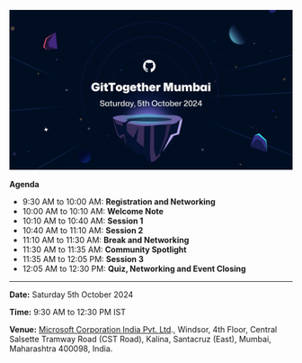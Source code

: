 [![October 2024 Event](/assets/2024-10-05.png)](https://www.meetup.com/gittogether-mumbai/events/303564188/)

**Agenda**

- 9:30 AM to 10:00 AM: **Registration and Networking**
- 10:00 AM to 10:10 AM: **Welcome Note**
- 10:10 AM to 10:40 AM: **Session 1**
- 10:40 AM to 11:10 AM: **Session 2**
- 11:10 AM to 11:30 AM: **Break and Networking**
- 11:30 AM to 11:35 AM: **Community Spotlight**
- 11:35 AM to 12:05 PM: **Session 3**
- 12:05 AM to 12:30 PM: **Quiz, Networking and Event Closing**

-----------

**Date:** Saturday 5th October 2024

**Time:** 9:30 AM to 12:30 PM IST

**Venue:** [Microsoft Corporation India Pvt. Ltd](https://maps.app.goo.gl/1FhuCQERoZNFa981A)., Windsor, 4th Floor, Central Salsette Tramway Road (CST Road), Kalina, Santacruz (East), Mumbai, Maharashtra 400098, India.
